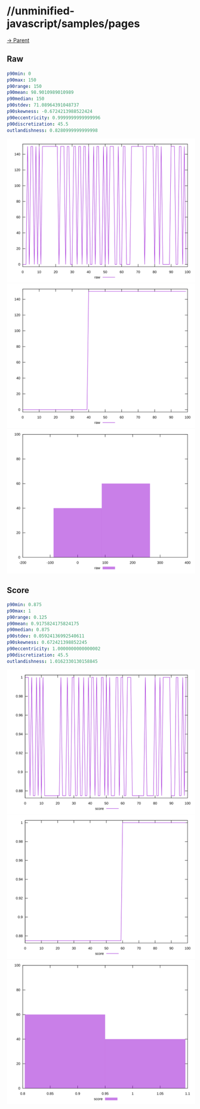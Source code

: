 
# //unminified-javascript/samples/pages

[→ Parent](../..)


## Raw


```yaml
p90min: 0
p90max: 150
p90range: 150
p90mean: 98.9010989010989
p90median: 150
p90stdev: 71.08964391048737
p90skewness: -0.6724213988522424
p90eccentricity: 0.9999999999999996
p90discretization: 45.5
outlandishness: 0.8280999999999998

```

![PLOT: raw-values](./raw/values.svg)![PLOT: raw-sorted](./raw/sorted.svg)![PLOT: raw-histogram](./raw/histogram.svg)
## Score


```yaml
p90min: 0.875
p90max: 1
p90range: 0.125
p90mean: 0.9175824175824175
p90median: 0.875
p90stdev: 0.05924136992540611
p90skewness: 0.672421398852245
p90eccentricity: 1.0000000000000002
p90discretization: 45.5
outlandishness: 1.0162330130158845

```

![PLOT: score-values](./score/values.svg)![PLOT: score-sorted](./score/sorted.svg)![PLOT: score-histogram](./score/histogram.svg)